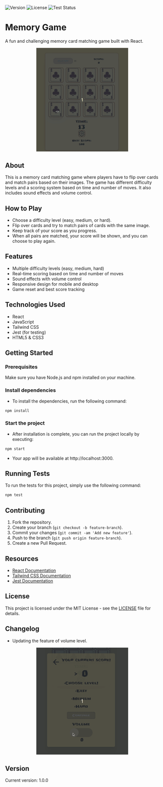 ![Version](https://img.shields.io/badge/version-1.0.0-blue)
![License](https://img.shields.io/badge/license-MIT-green)
![Test Status](https://img.shields.io/badge/test-passing-brightgreen)

# Memory Game
A fun and challenging memory card matching game built with React.

<div style="text-align: center;">
  <img src="./game-demo/play.gif" width="300" />
</div>

## About
This is a memory card matching game where players have to flip over cards and match pairs based on their images. 
The game has different difficulty levels and a scoring system based on time and number of moves. It also includes sound 
effects and volume control.
## How to Play
- Choose a difficulty level (easy, medium, or hard).
- Flip over cards and try to match pairs of cards with the same image.
- Keep track of your score as you progress.
- When all pairs are matched, your score will be shown, and you can choose to play again.
## Features
- Multiple difficulty levels (easy, medium, hard)
- Real-time scoring based on time and number of moves
- Sound effects with volume control
- Responsive design for mobile and desktop
- Game reset and best score tracking
## Technologies Used
- React
- JavaScript
- Tailwind CSS
- Jest (for testing)
- HTML5 & CSS3
## Getting Started

### Prerequisites
Make sure you have Node.js and npm installed on your machine.

### Install dependencies
- To install the dependencies, run the following command:

```bash
npm install
```
### Start the project 
- After installation is complete, you can run the project locally by executing:
```bash
npm start
```
- Your app will be available at http://localhost:3000.
## Running Tests

To run the tests for this project, simply use the following command:

```bash
npm test
```
## Contributing
1. Fork the repository.
2. Create your branch (`git checkout -b feature-branch`).
3. Commit your changes (`git commit -am 'Add new feature'`).
4. Push to the branch (`git push origin feature-branch`).
5. Create a new Pull Request.
## Resources
- [React Documentation](https://reactjs.org/docs/getting-started.html)
- [Tailwind CSS Documentation](https://tailwindcss.com/docs)
- [Jest Documentation](https://jestjs.io/docs/en/getting-started)
## License
This project is licensed under the MIT License - see the [LICENSE](LICENSE) file for details.
## Changelog
- Updating the feature of volume level.
<div style="text-align: center;">
  <img src="./game-demo/change_volume.gif" width="300" />
</div>

## Version
Current version: 1.0.0